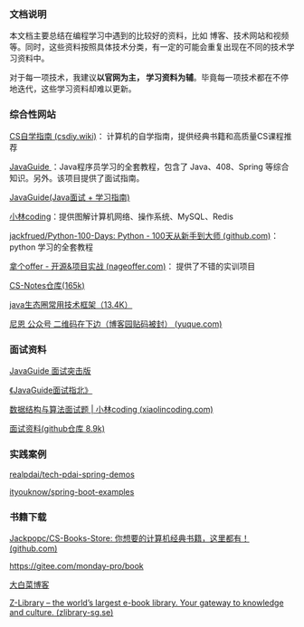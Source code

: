 ### 文档说明

本文档主要总结在编程学习中遇到的比较好的资料，比如 博客、技术网站和视频等。同时，这些资料按照具体技术分类，有一定的可能会重复出现在不同的技术学习资料中。

对于每一项技术，我建议**以官网为主， 学习资料为辅**。毕竟每一项技术都在不停地迭代，这些学习资料却难以更新。



### 综合性网站

[ CS自学指南 (csdiy.wiki)](https://csdiy.wiki/使用指南/)： 计算机的自学指南，提供经典书籍和高质量CS课程推荐

[JavaGuide ](https://javaguide.cn/open-source-project/)：Java程序员学习的全套教程，包含了 Java、408、Spring 等综合知识。另外。该项目提供了面试指南。

[JavaGuide(Java面试 + 学习指南)](https://javaguide.cn/about-the-author/zhishixingqiu-two-years.html#简历修改)

[小林coding](https://xiaolincoding.com/)：提供图解计算机网络、操作系统、MySQL、Redis

[jackfrued/Python-100-Days: Python - 100天从新手到大师 (github.com)](https://github.com/jackfrued/Python-100-Days)： python 学习的全套教程

[拿个offer - 开源&项目实战 (nageoffer.com)](https://nageoffer.com/)： 提供了不错的实训项目

[CS-Notes仓库(165k)](https://github.com/CyC2018/CS-Notes/blob/master/README.md)

[java生态圈常用技术框架（13.4K）](https://github.com/aalansehaiyang/technology-talk/tree/master)

[尼恩 公众号 二维码在下边（博客园贴码被封） (yuque.com)](https://www.yuque.com/crazymakercircle/gkkw8s/khigna)



### 面试资料

[JavaGuide 面试突击版](https://pan.baidu.com/s/108U2Pz9iIKNafdB8XIXntw?pwd=uuch)

[《JavaGuide面试指北》](https://pan.baidu.com/s/1oNuC9yAlN-bx7-TLZo7KYg?pwd=4gpn)

[数据结构与算法面试题 | 小林coding (xiaolincoding.com)](https://xiaolincoding.com/interview/data.html#数据结构)

[面试资料(github仓库 8.9k)](https://github.com/wolverinn/Waking-Up)



### 实践案例

[realpdai/tech-pdai-spring-demos](https://github.com/realpdai/tech-pdai-spring-demos)

[ityouknow/spring-boot-examples](https://github.com/ityouknow/spring-boot-examples)



### 书籍下载

[Jackpopc/CS-Books-Store: 你想要的计算机经典书籍，这里都有！ (github.com)](https://github.com/Jackpopc/CS-Books-Store)

https://gitee.com/monday-pro/book

[大白菜博客](https://cmsblogs.cn/4668.html)

[Z-Library – the world’s largest e-book library. Your gateway to knowledge and culture. (zlibrary-sg.se)](https://zlibrary-sg.se/)





